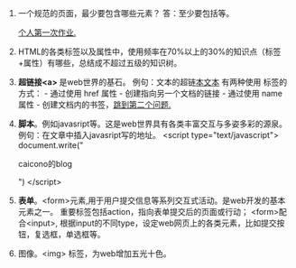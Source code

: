 1. 一个规范的页面，最少要包含哪些元素？
答：至少要包括<html><head><body>等。

    <a href="https://caicono.github.io/hello.html">个人第一次作业.</a>
  
2. <a name="q2">HTML的各类标签以及属性中，使用频率在70%以上的30%的知识点（标签+属性）有哪些，总结成不超过五级的知识树。</a>

  1. <b>超链接\<a> </b> 是web世界的基石。
  例句：文本的超链<a href="http://www.microsoft.com/">本文本</a>
  有两种使用 <a> 标签的方式：
    - 通过使用 href 属性 - 创建指向另一个文档的链接
    - 通过使用 name 属性 - 创建文档内的书签，<a href="#q2">跳到第二个问题.</a>
 
 2. <b>脚本</b>。例如javasript等。这是web世界具有各类丰富交互与多姿多彩的源泉。
    例句：在文章中插入javasript写的地址。
    <quote>
        \<script type="text/javascript">
            document.write("<p>caicono的blog</p>")
       \</script>  
    </quote>
    
  3. <b>表单</b>。\<form>元素,用于用户提交信息等系列交互式活动。是web开发的基本元素之一。
  重要标签包括action，指向表单提交后的页面或行动；
  \<form>配合\<input>, 根据input的不同type，设定web网页上的各类元素，比如提交按钮，复选框，单选框等。
  
  4. 图像。\<img> 标签，为web增加五光十色。

